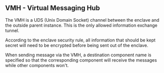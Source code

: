 ## VMH - Virtual Messaging Hub

The VMH is a UDS (Unix Domain Socket) channel between the enclave and the outside parent instance. This is the only allowed information exchange tunnel. 

According to the enclave security rule, all information that should be kept secret will need to be encrypted before being sent out of the enclave.

When sending message via the VMH, a destination component name is specified so that the corresponding component will receive the messages while other components won't.
